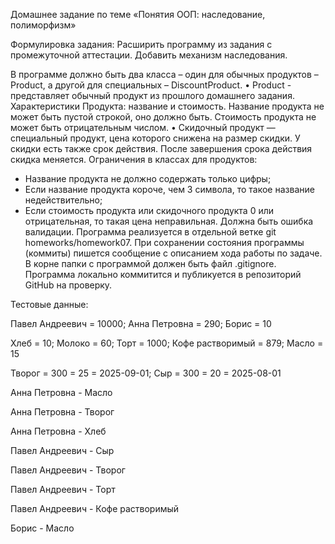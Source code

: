 Домашнее задание по теме «Понятия ООП: наследование, полиморфизм»

Формулировка задания:
Расширить программу из задания с промежуточной аттестации.
Добавить механизм наследования.

В программе должно быть два класса – один для обычных продуктов –
Product, а другой для специальных – DiscountProduct.
• Product - представляет обычный продукт из прошлого домашнего
задания. Характеристики Продукта: название и стоимость. Название продукта
не может быть пустой строкой, оно должно быть. Стоимость продукта не может
быть отрицательным числом.
• Скидочный продукт — специальный продукт, цена которого снижена на
размер скидки. У скидки есть также срок действия. После завершения срока
действия скидка меняется.
Ограничения в классах для продуктов:
- Название продукта не должно содержать только цифры;
- Если название продукта короче, чем 3 символа, то такое название
  недействительно;
- Если стоимость продукта или скидочного продукта 0 или
  отрицательная, то такая цена неправильная. Должна быть ошибка валидации.
  Программа реализуется в отдельной ветке git homeworks/homework07.
  При сохранении состояния программы (коммиты) пишется сообщение с
  описанием хода работы по задаче.
  В корне папки с программой должен быть файл .gitignore.
  Программа локально коммитится и публикуется в репозиторий GitHub на
  проверку.

Тестовые данные:

Павел Андреевич = 10000; Анна Петровна = 290; Борис = 10

Хлеб = 10; Молоко = 60; Торт = 1000; Кофе растворимый = 879; Масло = 15

Творог = 300 = 25 = 2025-09-01; Сыр = 300 = 20 = 2025-08-01

Анна Петровна - Масло

Анна Петровна - Творог

Анна Петровна - Хлеб

Павел Андреевич - Сыр

Павел Андреевич - Творог

Павел Андреевич - Торт

Павел Андреевич - Кофе растворимый

Борис - Масло

